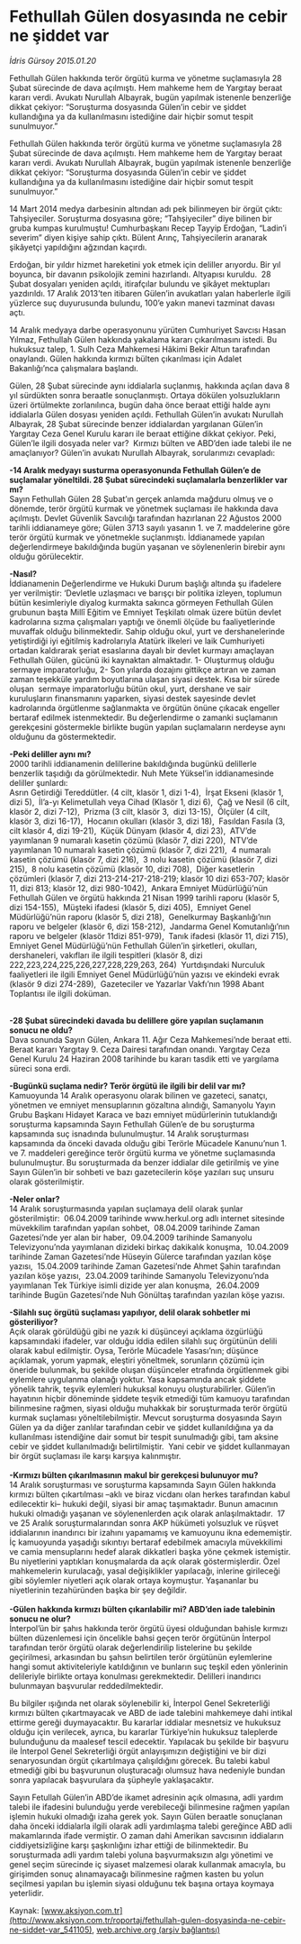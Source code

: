# Fethullah Gülen dosyasında ne cebir ne şiddet var

*İdris Gürsoy 2015.01.20*

<div class="pNewsDetailMainContent" itemprop="articleBody">
 <p>
  Fethullah Gülen hakkında terör örgütü kurma ve yönetme suçlamasıyla 28 Şubat sürecinde de dava açılmıştı. Hem mahkeme hem de Yargıtay beraat kararı verdi. Avukatı Nurullah Albayrak, bugün yapılmak istenenle benzerliğe dikkat çekiyor: “Soruşturma dosyasında Gülen’in cebir ve şiddet kullandığına ya da kullanılmasını istediğine dair hiçbir somut tespit sunulmuyor.”
 </p>
 <p>
  Fethullah Gülen hakkında terör örgütü kurma ve yönetme suçlamasıyla 28 Şubat sürecinde de dava açılmıştı. Hem mahkeme hem de Yargıtay beraat kararı verdi. Avukatı Nurullah Albayrak, bugün yapılmak istenenle benzerliğe dikkat çekiyor: “Soruşturma dosyasında Gülen’in cebir ve şiddet kullandığına ya da kullanılmasını istediğine dair hiçbir somut tespit sunulmuyor.”
 </p>
 <p>
  14 Mart 2014 medya darbesinin altından adı pek bilinmeyen bir örgüt çıktı: Tahşiyeciler. Soruşturma dosyasına göre; “Tahşiyeciler” diye bilinen bir gruba kumpas kurulmuştu! Cumhurbaşkanı Recep Tayyip Erdoğan, “Ladin’i severim” diyen kişiye sahip çıktı. Bülent Arınç, Tahşiyecilerin aranarak şikâyetçi yapıldığını ağzından kaçırdı.
 </p>
 <p>
  Erdoğan, bir yıldır hizmet hareketini yok etmek için deliller arıyordu. Bir yıl boyunca, bir davanın psikolojik zemini hazırlandı. Altyapısı kuruldu.  28 Şubat dosyaları yeniden açıldı, itirafçılar bulundu ve şikâyet mektupları yazdırıldı. 17 Aralık 2013’ten itibaren Gülen’in avukatları yalan haberlerle ilgili yüzlerce suç duyurusunda bulundu, 100’e yakın manevi tazminat davası açtı.
 </p>
 <p>
  14 Aralık medyaya darbe operasyonunu yürüten Cumhuriyet Savcısı Hasan Yılmaz, Fethullah Gülen hakkında yakalama kararı çıkarılmasını istedi. Bu hukuksuz talep, 1. Sulh Ceza Mahkemesi Hâkimi Bekir Altun tarafından onaylandı. Gülen hakkında kırmızı bülten çıkarılması için Adalet Bakanlığı’nca çalışmalara başlandı.
 </p>
 <p>
  Gülen, 28 Şubat sürecinde aynı iddialarla suçlanmış, hakkında açılan dava 8 yıl sürdükten sonra beraatle sonuçlanmıştı. Ortaya dökülen yolsuzlukların üzeri örtülmekte zorlanılınca, bugün daha önce beraat ettiği halde aynı iddialarla Gülen dosyası yeniden açıldı. Fethullah Gülen’in avukatı Nurullah Albayrak, 28 Şubat sürecinde benzer iddialardan yargılanan Gülen’in Yargıtay Ceza Genel Kurulu kararı ile beraat ettiğine dikkat çekiyor. Peki, Gülen’le ilgili dosyada neler var?  Kırmızı bülten ve ABD’den iade talebi ile ne amaçlanıyor? Gülen’in avukatı Nurullah Albayrak, sorularımızı cevapladı:
 </p>
 <p>
  <strong>
   -14 Aralık medyayı susturma operasyonunda Fethullah Gülen’e de suçlamalar yöneltildi. 28 Şubat sürecindeki suçlamalarla benzerlikler var mı?
  </strong>
  <br>
   Sayın Fethullah Gülen 28 Şubat’ın gerçek anlamda mağduru olmuş ve o dönemde, terör örgütü kurmak ve yönetmek suçlaması ile hakkında dava açılmıştı. Devlet Güvenlik Savcılığı tarafından hazırlanan 22 Ağustos 2000 tarihli iddianameye göre; Gülen 3713 sayılı yasanın 1. ve 7. maddelerine göre terör örgütü kurmak ve yönetmekle suçlanmıştı. İddianamede yapılan değerlendirmeye bakıldığında bugün yaşanan ve söylenenlerin birebir aynı olduğu görülecektir.
  </br>
 </p>
 <p>
  <strong>
   -Nasıl?
  </strong>
  <br>
   İddianamenin Değerlendirme ve Hukuki Durum başlığı altında şu ifadelere yer verilmiştir: ‘Devletle uzlaşmacı ve barışçı bir politika izleyen, toplumun bütün kesimleriyle diyalog kurmakta sakınca görmeyen Fethullah Gülen grubunun başta Millî Eğitim ve Emniyet Teşkilatı olmak üzere bütün devlet kadrolarına sızma çalışmaları yaptığı ve önemli ölçüde bu faaliyetlerinde muvaffak olduğu bilinmektedir. Sahip olduğu okul, yurt ve dershanelerinde yetiştirdiği iyi eğitilmiş kadrolarıyla Atatürk ilkeleri ve laik Cumhuriyeti ortadan kaldırarak şeriat esaslarına dayalı bir devlet kurmayı amaçlayan Fethullah Gülen, gücünü iki kaynaktan almaktadır. 1- Oluşturmuş olduğu sermaye imparatorluğu, 2- Son yılarda dozajını gittikçe artıran ve zaman zaman teşekküle yardım boyutlarına ulaşan siyasi destek. Kısa bir sürede oluşan  sermaye imparatorluğu bütün okul, yurt, dershane ve sair kuruluşların finansmanını yaparken, siyasi destek sayesinde devlet kadrolarında örgütlenme sağlanmakta ve örgütün önüne çıkacak engeller bertaraf edilmek istenmektedir. Bu değerlendirme o zamanki suçlamanın gerekçesini göstermekle birlikte bugün yapılan suçlamaların nerdeyse aynı olduğunu da göstermektedir.
  </br>
 </p>
 <p>
  <strong>
   -Peki deliller aynı mı?
  </strong>
  <br>
   2000 tarihli iddianamenin delillerine bakıldığında bugünkü delillerle benzerlik taşıdığı da görülmektedir. Nuh Mete Yüksel’in iddianamesinde deliller şunlardı:
   <br>
    Asrın Getirdiği Tereddütler. (4 cilt, klasör 1, dizi 1-4),  İrşat Ekseni (klasör 1, dizi 5),  İl’a-yı Kelimetullah veya Cihad (Klasör 1, dizi 6),  Çağ ve Nesil (6 cilt, klasör 2, dizi 7-12),  Prizma (3 cilt, klasör 3,  dizi 13-15),  Ölçüler (4 cilt, klasör 3, dizi 16-17),  Hocanın okulları (klasör 3, dizi 18),  Fasıldan Fasıla (3, cilt klasör 4, dizi 19-21),  Küçük Dünyam (klasör 4, dizi 23),  ATV’de yayımlanan 9 numaralı kasetin çözümü (klasör 7, dizi 220),  NTV’de yayımlanan 10 numaralı kasetin çözümü (klasör 7, dizi 221),  4 numaralı kasetin çözümü (klasör 7, dizi 216),  3 nolu kasetin çözümü (klasör 7, dizi 215),  8 nolu kasetin çözümü (klasör 10, dizi 708),  Diğer kasetlerin çözümleri (klasör 7, dizi 213-214-217-218-219; klasör 10 dizi 653-707; klasör 11, dizi 813; klasör 12, dizi 980-1042),  Ankara Emniyet Müdürlüğü’nün Fethullah Gülen ve örgütü hakkında 21 Nisan 1999 tarihli raporu (klasör 5, dizi 154-155),  Müşteki ifadesi (klasör 5, dizi 405),  Emniyet Genel Müdürlüğü’nün raporu (klasör 5, dizi 218),  Genelkurmay Başkanlığı’nın raporu ve belgeler (klasör 6, dizi 158-212),  Jandarma Genel Komutanlığı’nın raporu ve belgeler (klasör 11dizi 851-979),  Tanık ifadesi (klasör 11, dizi 715),  Emniyet Genel Müdürlüğü’nün Fethullah Gülen’in şirketleri, okulları, dershaneleri, vakıfları ile ilgili tespitleri (klasör 8, dizi 222,223,224,225,226,227,228,229,263, 264)  Yurtdışındaki Nurculuk faaliyetleri ile ilgili Emniyet Genel Müdürlüğü’nün yazısı ve ekindeki evrak (klasör 9 dizi 274-289),  Gazeteciler ve Yazarlar Vakfı’nın 1998 Abant Toplantısı ile ilgili doküman.
   </br>
  </br>
 </p>
 <p>
  <strong>
   -28 Şubat sürecindeki davada bu delillere göre yapılan suçlamanın sonucu ne oldu?
  </strong>
  <br/>
  Dava sonunda Sayın Gülen, Ankara 11. Ağır Ceza Mahkemesi’nde beraat etti. Beraat kararı Yargıtay 9. Ceza Dairesi tarafından onandı. Yargıtay Ceza Genel Kurulu 24 Haziran 2008 tarihinde bu kararı tasdik etti ve yargılama süreci sona erdi.
 </p>
 <p>
  <strong>
   -Bugünkü suçlama nedir? Terör örgütü ile ilgili bir delil var mı?
  </strong>
  <br/>
  Kamuoyunda 14 Aralık operasyonu olarak bilinen ve gazeteci, sanatçı, yönetmen ve emniyet mensuplarının gözaltına alındığı, Samanyolu Yayın Grubu Başkanı Hidayet Karaca ve bazı emniyet müdürlerinin tutuklandığı soruşturma kapsamında Sayın Fethullah Gülen’e de bu soruşturma kapsamında suç isnadında bulunulmuştur. 14 Aralık soruşturması kapsamında da önceki davada olduğu gibi Terörle Mücadele Kanunu’nun 1. ve 7. maddeleri gereğince terör örgütü kurma ve yönetme suçlamasında bulunulmuştur. Bu soruşturmada da benzer iddialar dile getirilmiş ve yine Sayın Gülen’in bir sohbeti ve bazı gazetecilerin köşe yazıları suç unsuru olarak gösterilmiştir.
 </p>
 <p>
  <strong>
   -Neler onlar?
  </strong>
  <br/>
  14 Aralık soruşturmasında yapılan suçlamaya delil olarak şunlar gösterilmiştir:  06.04.2009 tarihinde www.herkul.org adlı internet sitesinde müvekkilim tarafından yapılan sohbet,  08.04.2009 tarihinde Zaman Gazetesi’nde yer alan bir haber,  09.04.2009 tarihinde Samanyolu Televizyonu’nda yayımlanan dizideki birkaç dakikalık konuşma,  10.04.2009 tarihinde Zaman Gazetesi’nde Hüseyin Gülerce tarafından yazılan köşe yazısı,  15.04.2009 tarihinde Zaman Gazetesi’nde Ahmet Şahin tarafından yazılan köşe yazısı,  23.04.2009 tarihinde Samanyolu Televizyonu’nda yayımlanan Tek Türkiye isimli dizide yer alan konuşma,  26.04.2009 tarihinde Bugün Gazetesi’nde Nuh Gönültaş tarafından yazılan köşe yazısı.
 </p>
 <p>
  <strong>
   -Silahlı suç örgütü suçlaması yapılıyor, delil olarak sohbetler mi gösteriliyor?
  </strong>
  <br/>
  Açık olarak görüldüğü gibi ne yazık ki düşünceyi açıklama özgürlüğü kapsamındaki ifadeler, var olduğu iddia edilen silahlı suç örgütünün delili olarak kabul edilmiştir. Oysa, Terörle Mücadele Yasası’nın; düşünce açıklamak, yorum yapmak, eleştiri yöneltmek, sorunların çözümü için öneride bulunmak, bu şekilde oluşan düşünceler etrafında örgütlenmek gibi eylemlere uygulanma olanağı yoktur. Yasa kapsamında ancak şiddete yönelik tahrik, teşvik eylemleri hukuksal konuyu oluşturabilirler. Gülen’in hayatının hiçbir döneminde şiddete teşvik etmediği tüm kamuoyu tarafından bilinmesine rağmen, siyasi olduğu muhakkak bir soruşturmada terör örgütü kurmak suçlaması yöneltilebilmiştir. Mevcut soruşturma dosyasında Sayın Gülen ya da diğer zanlılar tarafından cebir ve şiddet kullanıldığına ya da kullanılması istendiğine dair somut bir tespit sunulmadığı gibi, tam aksine cebir ve şiddet kullanılmadığı belirtilmiştir.  Yani cebir ve şiddet kullanmayan bir örgüt suçlaması ile karşı karşıya kalınmıştır.
  <br/>
  <br/>
  <strong>
   -Kırmızı bülten çıkarılmasının makul bir gerekçesi bulunuyor mu?
  </strong>
  <br/>
  14 Aralık soruşturması ve soruşturma kapsamında Sayın Gülen hakkında kırmızı bülten çıkartılması –aklı ve biraz vicdanı olan herkes tarafından kabul edilecektir ki– hukuki değil, siyasi bir amaç taşımaktadır. Bunun amacının hukuki olmadığı yaşanan ve söylenenlerden açık olarak anlaşılmaktadır.  17 ve 25 Aralık soruşturmalarından sonra AKP hükümeti yolsuzluk ve rüşvet iddialarının inandırıcı bir izahını yapamamış ve kamuoyunu ikna edememiştir. İç kamuoyunda yaşadığı sıkıntıyı bertaraf edebilmek amacıyla müvekkilimi ve camia mensuplarını hedef alarak dikkatleri başka yöne çekmek istemiştir. Bu niyetlerini yaptıkları konuşmalarda da açık olarak göstermişlerdir. Özel mahkemelerin kurulacağı, yasal değişiklikler yapılacağı, inlerine girileceği gibi söylemler niyetleri açık olarak ortaya koymuştur. Yaşananlar bu niyetlerinin tezahüründen başka bir şey değildir.
  <br/>
  <br/>
  <strong>
   -Gülen hakkında kırmızı bülten çıkarılabilir mi? ABD’den iade talebinin sonucu ne olur?
  </strong>
  <br/>
  İnterpol’ün bir şahıs hakkında terör örgütü üyesi olduğundan bahisle kırmızı bülten düzenlemesi için öncelikle bahsi geçen terör örgütünün İnterpol tarafından terör örgütü olarak değerlendirilip listelerine bu şekilde geçirilmesi, arkasından bu şahsın belirtilen terör örgütünün eylemlerine hangi somut aktiviteleriyle katıldığının ve bunların suç teşkil eden yönlerinin delileriyle birlikte ortaya konulması gerekmektedir. Delilleri inandırıcı bulunmayan başvurular reddedilmektedir.
 </p>
 <p>
  Bu bilgiler ışığında net olarak söylenebilir ki, İnterpol Genel Sekreterliği kırmızı bülten çıkartmayacak ve ABD de iade talebini mahkemeye dahi intikal ettirme gereği duymayacaktır. Bu kararlar iddialar mesnetsiz ve hukuksuz olduğu için verilecek, ayrıca, bu kararlar Türkiye’nin hukuksuz taleplerde bulunduğunu da maalesef tescil edecektir. Yapılacak bu şekilde bir başvuru ile İnterpol Genel Sekreterliği örgüt anlayışımızın değiştiğini ve bir dizi senaryosundan örgüt çıkartılmaya çalışıldığını görecek. Bu talebi kabul etmediği gibi bu başvurunun oluşturacağı olumsuz hava nedeniyle bundan sonra yapılacak başvurulara da şüpheyle yaklaşacaktır.
 </p>
 <p>
  Sayın Fetullah Gülen’in ABD’de ikamet adresinin açık olmasına, adli yardım talebi ile ifadesini bulunduğu yerde verebileceği bilinmesine rağmen yapılan işlemin hukuki olmadığı izaha gerek yok. Sayın Gülen beraatle sonuçlanan daha önceki iddialarla ilgili olarak adli yardımlaşma talebi gereğince ABD adli makamlarında ifade vermiştir. O zaman dahi Amerikan savcısının iddiaların ciddiyetsizliğine karşı şaşkınlığını izhar ettiği de bilinmektedir. Bu soruşturmada adli yardım talebi yoluna başvurmaksızın algı yönetimi ve genel seçim sürecinde iç siyaset malzemesi olarak kullanmak amacıyla, bu girişimden sonuç alınamayacağı bilinmesine rağmen kasten bu yolun seçilmesi yapılan bu işlemin siyasi olduğunu tek başına ortaya koymaya yeterlidir.
 </p>
</div>


Kaynak: [www.aksiyon.com.tr](http://www.aksiyon.com.tr/roportaj/fethullah-gulen-dosyasinda-ne-cebir-ne-siddet-var_541105), [web.archive.org (arşiv bağlantısı)](http://web.archive.org/web/20150725202156/http://www.aksiyon.com.tr/roportaj/fethullah-gulen-dosyasinda-ne-cebir-ne-siddet-var_541105)
